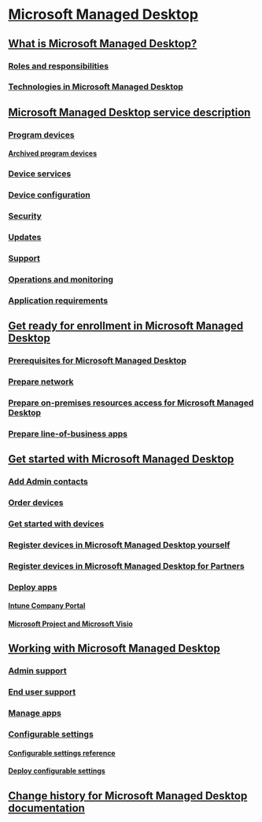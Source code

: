 # [Microsoft Managed Desktop](index.yml)
## [What is Microsoft Managed Desktop?](intro/index.md)
### [Roles and responsibilities](intro/roles-and-responsibilities.md)
### [Technologies in Microsoft Managed Desktop](intro/technologies.md)
## [Microsoft Managed Desktop service description](service-description/index.md)
### [Program devices](service-description/device-list.md)
#### [Archived program devices](service-description/archived-device-list.md)
### [Device services](service-description/device-services.md)
### [Device configuration](service-description/device-policies.md)
### [Security](service-description/security.md)
### [Updates](service-description/updates.md)
### [Support](service-description/support.md)
### [Operations and monitoring](service-description/operations-and-monitoring.md)
### [Application requirements](service-description/mmd-app-requirements.md)
## [Get ready for enrollment in Microsoft Managed Desktop](get-ready/index.md)
### [Prerequisites for Microsoft Managed Desktop](get-ready/prerequisites.md)
### [Prepare network](get-ready/network.md)
### [Prepare on-premises resources access for Microsoft Managed Desktop](get-ready/authentication.md)
### [Prepare line-of-business apps](get-ready/apps.md)
## [Get started with Microsoft Managed Desktop](get-started/index.md)
### [Add Admin contacts](get-started/add-admin-contacts.md)
### [Order devices](get-started/devices.md)
### [Get started with devices](get-started/get-started-devices.md)
### [Register devices in Microsoft Managed Desktop yourself](get-started/register-devices-self.md)
### [Register devices in Microsoft Managed Desktop for Partners](get-started/register-devices-partner.md)
### [Deploy apps](get-started/deploy-apps.md)
#### [Intune Company Portal](get-started/company-portal.md)
#### [Microsoft Project and Microsoft Visio](get-started/project-visio.md)
## [Working with Microsoft Managed Desktop](working-with-managed-desktop/index.md)
### [Admin support](working-with-managed-desktop/admin-support.md)
### [End user support](working-with-managed-desktop/end-user-support.md)
### [Manage apps](working-with-managed-desktop/manage-apps.md)
### [Configurable settings](working-with-managed-desktop/config-setting-overview.md)
#### [Configurable settings reference](working-with-managed-desktop/config-setting-ref.md)
#### [Deploy configurable settings](working-with-managed-desktop/config-setting-deploy.md)
## [Change history for Microsoft Managed Desktop documentation](change-history-managed-desktop.md)

